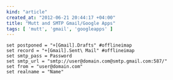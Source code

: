 ```yaml
---
kind: "article"
created_at: "2012-06-21 20:44:17 +04:00"
title: "Mutt and SMTP Gmail/Google Apps"
tags: [ 'mutt', 'gmail', 'googleapps' ]
---
```

<pre><code class='bash'>set postponed = "+[Gmail].Drafts" #offlineimap
set record = "+[Gmail].Sent\ Mail" #offlineimap
set smtp_pass = Password
set smtp_url = "smtp://user@domain.com@smtp.gmail.com:587/"
set from = "user@domain.com"
set realname = "Name"
</code></pre>
